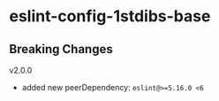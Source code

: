 # eslint-config-1stdibs-base

## Breaking Changes

v2.0.0

-   added new peerDependency: `eslint@>=5.16.0 <6`
